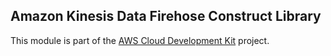 ## Amazon Kinesis Data Firehose Construct Library
This module is part of the [AWS Cloud Development Kit](https://github.com/awslabs/aws-cdk) project.
